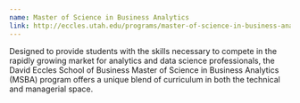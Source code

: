 ```yaml
---
name: Master of Science in Business Analytics
link: http://eccles.utah.edu/programs/master-of-science-in-business-analytics/
---
```


Designed to provide students with the skills necessary to compete in the rapidly growing market for analytics and data science professionals, the David Eccles School of Business Master of Science in Business Analytics (MSBA) program offers a unique blend of curriculum in both the technical and managerial space.